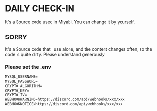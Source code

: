 # DAILY CHECK-IN
It's a Source code used in Miyabi. You can change it by yourself.

## SORRY
It's a Source code that I use alone, and the content changes often, so the code is quite dirty. Please understand generously.

### Please set the .env

```md
MYSQL_USERNAME=
MYSQL_PASSWORD=
CRYPTO_ALGORITHM=
CRYPTO_KEY=
CRYPTO_IV=
WEBHOOKWARNING=https://discord.com/api/webhooks/xxx/xxx
WEBHOOKNOTICE=https://discord.com/api/webhooks/xxx/xxx
```